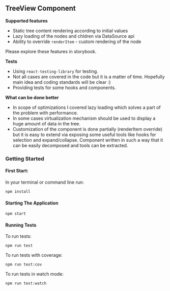 ## TreeView Component

**Supported features**
- Static tree content rendering according to initial values
- Lazy loading of the nodes and chldren via DataSource api
- Ability to override `renderItem` - custom rendering of the node

Please explore these features in storybook.

**Tests**  
- Using `react-testing-library` for testing.
- Not all cases are covered in the code but it is a matter of time. Hopefully main idea and coding standards will be clear :)
- Providing tests for some hooks and components.

**What can be done better**
- In scope of optimizations I covered lazy loading which solves a part of the problem with performance.
- In some cases virtualization mechanism should be used to display a huge amount of data in the tree.
- Customization of the component is done partially (renderItem override) but it is easy to extend via exposing some useful tools like hooks for selection and expand/collapse.
Component written in such a way that it can be easily decomposed and tools can be extracted.

### Getting Started

#### First Start:

In your terminal or command line run:

    npm install

#### Starting The Application

    npm start


#### Running Tests

To run tests:

    npm run test

To run tests with coverage:

    npm run test:cov

To run tests in watch mode:

    npm run test:watch
